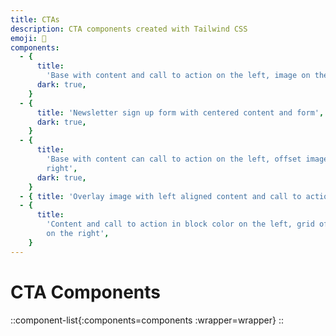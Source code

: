 ```yaml
---
title: CTAs
description: CTA components created with Tailwind CSS
emoji: 👋
components:
  - {
      title:
        'Base with content and call to action on the left, image on the right',
      dark: true,
    }
  - {
      title: 'Newsletter sign up form with centered content and form',
      dark: true,
    }
  - {
      title:
        'Base with content can call to action on the left, offset image on the
        right',
      dark: true,
    }
  - { title: 'Overlay image with left aligned content and call to action' }
  - {
      title:
        'Content and call to action in block color on the left, grid of images
        on the right',
    }
---
```


# CTA Components

<!-- prettier-ignore -->
::component-list{:components=components :wrapper=wrapper}
::
